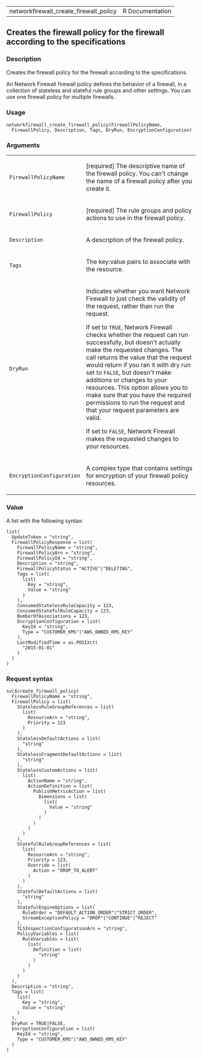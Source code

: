 <table style="width: 100%;">
<tbody>
<tr class="odd">
<td>networkfirewall_create_firewall_policy</td>
<td style="text-align: right;">R Documentation</td>
</tr>
</tbody>
</table>

## Creates the firewall policy for the firewall according to the specifications

### Description

Creates the firewall policy for the firewall according to the
specifications.

An Network Firewall firewall policy defines the behavior of a firewall,
in a collection of stateless and stateful rule groups and other
settings. You can use one firewall policy for multiple firewalls.

### Usage

    networkfirewall_create_firewall_policy(FirewallPolicyName,
      FirewallPolicy, Description, Tags, DryRun, EncryptionConfiguration)

### Arguments

<table>
<colgroup>
<col style="width: 35%" />
<col style="width: 65%" />
</colgroup>
<tbody>
<tr class="odd">
<td><code
id="networkfirewall_create_firewall_policy_:_FirewallPolicyName">FirewallPolicyName</code></td>
<td><p>[required] The descriptive name of the firewall policy. You can't
change the name of a firewall policy after you create it.</p></td>
</tr>
<tr class="even">
<td><code
id="networkfirewall_create_firewall_policy_:_FirewallPolicy">FirewallPolicy</code></td>
<td><p>[required] The rule groups and policy actions to use in the
firewall policy.</p></td>
</tr>
<tr class="odd">
<td><code
id="networkfirewall_create_firewall_policy_:_Description">Description</code></td>
<td><p>A description of the firewall policy.</p></td>
</tr>
<tr class="even">
<td><code
id="networkfirewall_create_firewall_policy_:_Tags">Tags</code></td>
<td><p>The key:value pairs to associate with the resource.</p></td>
</tr>
<tr class="odd">
<td><code
id="networkfirewall_create_firewall_policy_:_DryRun">DryRun</code></td>
<td><p>Indicates whether you want Network Firewall to just check the
validity of the request, rather than run the request.</p>
<p>If set to <code>TRUE</code>, Network Firewall checks whether the
request can run successfully, but doesn't actually make the requested
changes. The call returns the value that the request would return if you
ran it with dry run set to <code>FALSE</code>, but doesn't make
additions or changes to your resources. This option allows you to make
sure that you have the required permissions to run the request and that
your request parameters are valid.</p>
<p>If set to <code>FALSE</code>, Network Firewall makes the requested
changes to your resources.</p></td>
</tr>
<tr class="even">
<td><code
id="networkfirewall_create_firewall_policy_:_EncryptionConfiguration">EncryptionConfiguration</code></td>
<td><p>A complex type that contains settings for encryption of your
firewall policy resources.</p></td>
</tr>
</tbody>
</table>

### Value

A list with the following syntax:

    list(
      UpdateToken = "string",
      FirewallPolicyResponse = list(
        FirewallPolicyName = "string",
        FirewallPolicyArn = "string",
        FirewallPolicyId = "string",
        Description = "string",
        FirewallPolicyStatus = "ACTIVE"|"DELETING",
        Tags = list(
          list(
            Key = "string",
            Value = "string"
          )
        ),
        ConsumedStatelessRuleCapacity = 123,
        ConsumedStatefulRuleCapacity = 123,
        NumberOfAssociations = 123,
        EncryptionConfiguration = list(
          KeyId = "string",
          Type = "CUSTOMER_KMS"|"AWS_OWNED_KMS_KEY"
        ),
        LastModifiedTime = as.POSIXct(
          "2015-01-01"
        )
      )
    )

### Request syntax

    svc$create_firewall_policy(
      FirewallPolicyName = "string",
      FirewallPolicy = list(
        StatelessRuleGroupReferences = list(
          list(
            ResourceArn = "string",
            Priority = 123
          )
        ),
        StatelessDefaultActions = list(
          "string"
        ),
        StatelessFragmentDefaultActions = list(
          "string"
        ),
        StatelessCustomActions = list(
          list(
            ActionName = "string",
            ActionDefinition = list(
              PublishMetricAction = list(
                Dimensions = list(
                  list(
                    Value = "string"
                  )
                )
              )
            )
          )
        ),
        StatefulRuleGroupReferences = list(
          list(
            ResourceArn = "string",
            Priority = 123,
            Override = list(
              Action = "DROP_TO_ALERT"
            )
          )
        ),
        StatefulDefaultActions = list(
          "string"
        ),
        StatefulEngineOptions = list(
          RuleOrder = "DEFAULT_ACTION_ORDER"|"STRICT_ORDER",
          StreamExceptionPolicy = "DROP"|"CONTINUE"|"REJECT"
        ),
        TLSInspectionConfigurationArn = "string",
        PolicyVariables = list(
          RuleVariables = list(
            list(
              Definition = list(
                "string"
              )
            )
          )
        )
      ),
      Description = "string",
      Tags = list(
        list(
          Key = "string",
          Value = "string"
        )
      ),
      DryRun = TRUE|FALSE,
      EncryptionConfiguration = list(
        KeyId = "string",
        Type = "CUSTOMER_KMS"|"AWS_OWNED_KMS_KEY"
      )
    )
